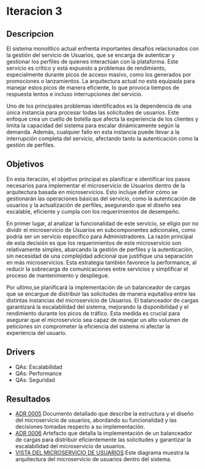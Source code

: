 # Iteracion 3
## Descripcion

El sistema monolítico actual enfrenta importantes desafíos relacionados con la gestión del servicio de Usuarios, que se encarga de autenticar y gestionar los perfiles de quienes interactúan con la plataforma. Este servicio es crítico y está expuesto a problemas de rendimiento, especialmente durante picos de acceso masivo, como los generados por promociones o lanzamientos. La arquitectura actual no está equipada para manejar estos picos de manera eficiente, lo que provoca tiempos de respuesta lentos e incluso interrupciones del servicio.

Uno de los principales problemas identificados es la dependencia de una única instancia para procesar todas las solicitudes de usuarios. Este enfoque crea un cuello de botella que afecta la experiencia de los clientes y limita la capacidad del sistema para escalar dinámicamente según la demanda. Además, cualquier fallo en esta instancia puede llevar a la interrupción completa del servicio, afectando tanto la autenticación como la gestión de perfiles.

## Objetivos

En esta iteración, el objetivo principal es planificar e identificar los pasos necesarios para implementar el microservicio de Usuarios dentro de la arquitectura basada en microservicios. Esto incluye definir cómo se gestionarán las operaciones básicas del servicio, como la autenticación de usuarios y la actualización de perfiles, asegurando que el diseño sea escalable, eficiente y cumpla con los requerimientos de desempeño.

En primer lugar, al analizar la funcionalidad de este servicio, se eligio por no dividir el microservicio de Usuarios en subcomponentes adicionales, como podría ser un servicio específico para Administradores. La razón principal de esta decisión es que los requerimientos de este microservicio son relativamente simples, abarcando la gestión de perfiles y la autenticación, sin necesidad de una complejidad adicional que justifique una separación en más microservicios. Esta estrategia también favorece la performance, al reducir la sobrecarga de comunicaciones entre servicios y simplificar el proceso de mantenimiento y despliegue.

Por ultimo,se planificará la implementación de un balanceador de cargas que se encargue de distribuir las solicitudes de manera equitativa entre las distintas instancias del microservicio de Usuarios. El balanceador de cargas garantizará la escalabilidad del sistema, mejorando la disponibilidad y el rendimiento durante los picos de tráfico. Esta medida es crucial para asegurar que el microservicio sea capaz de manejar un alto volumen de peticiones sin comprometer la eficiencia del sistema ni afectar la experiencia del usuario. 

## Drivers

* QAs: Escalabilidad
* QAs: Performance
* QAs: Seguridad

## Resultados

* [ADR 0005](/docs/decisiones/0005-estructura-de-microservicio-de-usuarios.md) Documento detallado que describe la estructura y el diseño del microservicio de usuarios, abordando su funcionalidad y las decisiones tomadas respecto a su implementación.
* [ADR 0006](/docs/decisiones/0006-implementar-un-balanceador-de-cargas-sobre-microservicio-de-usuarios.md) Artefacto que detalla la implementación de un balanceador de cargas para distribuir eficientemente las solicitudes y garantizar la escalabilidad del microservicio de usuarios.
* [VISTA DEL MICROSERVICIO DE USUARIOS](/docs/vistas/Diagrama_de_division_de_microservicio_de_usuarios.png)  Este diagrama muestra la arquitectura del microservicio de usuarios dentro del sistema.
